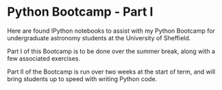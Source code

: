 Python Bootcamp - Part I
========================================================

Here are found IPython notebooks to assist with my 
Python Bootcamp for undergraduate astronomy students at the
University of Sheffield. 

Part I of this Bootcamp is to be done over the summer break, 
along with a few associated exercises.

Part II of the Bootcamp is run over two weeks at the start of term,
and will bring students up to speed with writing Python code.


